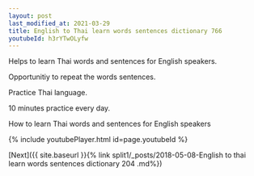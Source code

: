 ```yaml
---
layout: post
last_modified_at: 2021-03-29
title: English to Thai learn words sentences dictionary 766 
youtubeId: h3rYTwOLyfw
---
```

 
 
Helps to learn Thai words and sentences for English speakers.

Opportunitiy to repeat the words sentences. 

Practice Thai language. 
 
10 minutes practice every day. 
 
How to learn Thai words and sentences for English speakers 
 
{% include youtubePlayer.html id=page.youtubeId %}
 
 
[Next]({{ site.baseurl }}{% link  split1/_posts/2018-05-08-English to thai learn words sentences dictionary 204 .md%})
 
